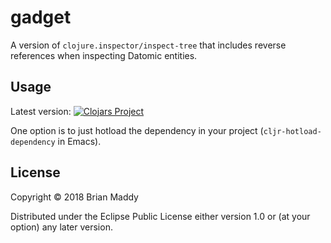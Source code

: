 # gadget

A version of `clojure.inspector/inspect-tree` that includes reverse references when inspecting Datomic entities.

## Usage

Latest version: [![Clojars Project](https://img.shields.io/clojars/v/gadget.svg)](https://clojars.org/gadget)

One option is to just hotload the dependency in your project (`cljr-hotload-dependency` in Emacs).

## License

Copyright © 2018 Brian Maddy

Distributed under the Eclipse Public License either version 1.0 or (at
your option) any later version.
